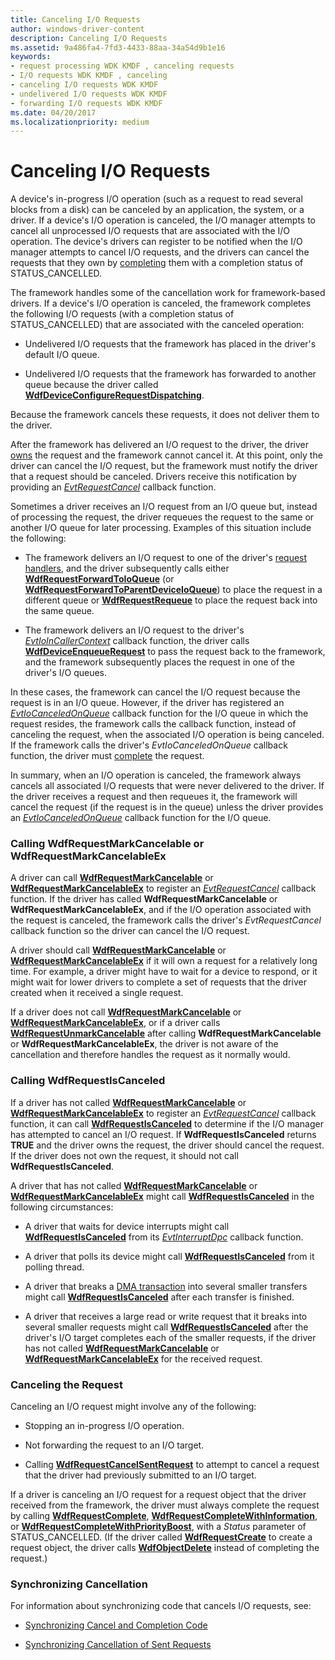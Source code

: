 ```yaml
---
title: Canceling I/O Requests
author: windows-driver-content
description: Canceling I/O Requests
ms.assetid: 9a486fa4-7fd3-4433-88aa-34a54d9b1e16
keywords:
- request processing WDK KMDF , canceling requests
- I/O requests WDK KMDF , canceling
- canceling I/O requests WDK KMDF
- undelivered I/O requests WDK KMDF
- forwarding I/O requests WDK KMDF
ms.date: 04/20/2017
ms.localizationpriority: medium
---
```


# Canceling I/O Requests





A device's in-progress I/O operation (such as a request to read several blocks from a disk) can be canceled by an application, the system, or a driver. If a device's I/O operation is canceled, the I/O manager attempts to cancel all unprocessed I/O requests that are associated with the I/O operation. The device's drivers can register to be notified when the I/O manager attempts to cancel I/O requests, and the drivers can cancel the requests that they own by [completing](completing-i-o-requests.md) them with a completion status of STATUS\_CANCELLED.

The framework handles some of the cancellation work for framework-based drivers. If a device's I/O operation is canceled, the framework completes the following I/O requests (with a completion status of STATUS\_CANCELLED) that are associated with the canceled operation:

-   Undelivered I/O requests that the framework has placed in the driver's default I/O queue.

-   Undelivered I/O requests that the framework has forwarded to another queue because the driver called [**WdfDeviceConfigureRequestDispatching**](https://msdn.microsoft.com/library/windows/hardware/ff545920).

Because the framework cancels these requests, it does not deliver them to the driver.

After the framework has delivered an I/O request to the driver, the driver [owns](request-ownership.md) the request and the framework cannot cancel it. At this point, only the driver can cancel the I/O request, but the framework must notify the driver that a request should be canceled. Drivers receive this notification by providing an [*EvtRequestCancel*](https://msdn.microsoft.com/library/windows/hardware/ff541817) callback function.

Sometimes a driver receives an I/O request from an I/O queue but, instead of processing the request, the driver requeues the request to the same or another I/O queue for later processing. Examples of this situation include the following:

-   The framework delivers an I/O request to one of the driver's [request handlers](request-handlers.md), and the driver subsequently calls either [**WdfRequestForwardToIoQueue**](https://msdn.microsoft.com/library/windows/hardware/ff549958) (or [**WdfRequestForwardToParentDeviceIoQueue**](https://msdn.microsoft.com/library/windows/hardware/ff549959)) to place the request in a different queue or [**WdfRequestRequeue**](https://msdn.microsoft.com/library/windows/hardware/ff550012) to place the request back into the same queue.

-   The framework delivers an I/O request to the driver's [*EvtIoInCallerContext*](https://msdn.microsoft.com/library/windows/hardware/ff541764) callback function, the driver calls [**WdfDeviceEnqueueRequest**](https://msdn.microsoft.com/library/windows/hardware/ff545945) to pass the request back to the framework, and the framework subsequently places the request in one of the driver's I/O queues.

In these cases, the framework can cancel the I/O request because the request is in an I/O queue. However, if the driver has registered an [*EvtIoCanceledOnQueue*](https://msdn.microsoft.com/library/windows/hardware/ff541756) callback function for the I/O queue in which the request resides, the framework calls the callback function, instead of canceling the request, when the associated I/O operation is being canceled. If the framework calls the driver's *EvtIoCanceledOnQueue* callback function, the driver must [complete](completing-i-o-requests.md) the request.

In summary, when an I/O operation is canceled, the framework always cancels all associated I/O requests that were never delivered to the driver. If the driver receives a request and then requeues it, the framework will cancel the request (if the request is in the queue) unless the driver provides an [*EvtIoCanceledOnQueue*](https://msdn.microsoft.com/library/windows/hardware/ff541756) callback function for the I/O queue.

### Calling WdfRequestMarkCancelable or WdfRequestMarkCancelableEx

A driver can call [**WdfRequestMarkCancelable**](https://msdn.microsoft.com/library/windows/hardware/ff549983) or [**WdfRequestMarkCancelableEx**](https://msdn.microsoft.com/library/windows/hardware/ff549984) to register an [*EvtRequestCancel*](https://msdn.microsoft.com/library/windows/hardware/ff541817) callback function. If the driver has called **WdfRequestMarkCancelable** or **WdfRequestMarkCancelableEx**, and if the I/O operation associated with the request is canceled, the framework calls the driver's *EvtRequestCancel* callback function so the driver can cancel the I/O request.

A driver should call [**WdfRequestMarkCancelable**](https://msdn.microsoft.com/library/windows/hardware/ff549983) or [**WdfRequestMarkCancelableEx**](https://msdn.microsoft.com/library/windows/hardware/ff549984) if it will own a request for a relatively long time. For example, a driver might have to wait for a device to respond, or it might wait for lower drivers to complete a set of requests that the driver created when it received a single request.

If a driver does not call [**WdfRequestMarkCancelable**](https://msdn.microsoft.com/library/windows/hardware/ff549983) or [**WdfRequestMarkCancelableEx**](https://msdn.microsoft.com/library/windows/hardware/ff549984), or if a driver calls [**WdfRequestUnmarkCancelable**](https://msdn.microsoft.com/library/windows/hardware/ff550035) after calling **WdfRequestMarkCancelable** or **WdfRequestMarkCancelableEx**, the driver is not aware of the cancellation and therefore handles the request as it normally would.

### Calling WdfRequestIsCanceled

If a driver has not called [**WdfRequestMarkCancelable**](https://msdn.microsoft.com/library/windows/hardware/ff549983) or [**WdfRequestMarkCancelableEx**](https://msdn.microsoft.com/library/windows/hardware/ff549984) to register an [*EvtRequestCancel*](https://msdn.microsoft.com/library/windows/hardware/ff541817) callback function, it can call [**WdfRequestIsCanceled**](https://msdn.microsoft.com/library/windows/hardware/ff549976) to determine if the I/O manager has attempted to cancel an I/O request. If **WdfRequestIsCanceled** returns **TRUE** and the driver owns the request, the driver should cancel the request. If the driver does not own the request, it should not call **WdfRequestIsCanceled**.

A driver that has not called [**WdfRequestMarkCancelable**](https://msdn.microsoft.com/library/windows/hardware/ff549983) or [**WdfRequestMarkCancelableEx**](https://msdn.microsoft.com/library/windows/hardware/ff549984) might call [**WdfRequestIsCanceled**](https://msdn.microsoft.com/library/windows/hardware/ff549976) in the following circumstances:

-   A driver that waits for device interrupts might call [**WdfRequestIsCanceled**](https://msdn.microsoft.com/library/windows/hardware/ff549976) from its [*EvtInterruptDpc*](https://msdn.microsoft.com/library/windows/hardware/ff541721) callback function.

-   A driver that polls its device might call [**WdfRequestIsCanceled**](https://msdn.microsoft.com/library/windows/hardware/ff549976) from it polling thread.

-   A driver that breaks a [DMA transaction](dma-transactions-and-dma-transfers.md) into several smaller transfers might call [**WdfRequestIsCanceled**](https://msdn.microsoft.com/library/windows/hardware/ff549976) after each transfer is finished.

-   A driver that receives a large read or write request that it breaks into several smaller requests might call [**WdfRequestIsCanceled**](https://msdn.microsoft.com/library/windows/hardware/ff549976) after the driver's I/O target completes each of the smaller requests, if the driver has not called [**WdfRequestMarkCancelable**](https://msdn.microsoft.com/library/windows/hardware/ff549983) or [**WdfRequestMarkCancelableEx**](https://msdn.microsoft.com/library/windows/hardware/ff549984) for the received request.

### Canceling the Request

Canceling an I/O request might involve any of the following:

-   Stopping an in-progress I/O operation.

-   Not forwarding the request to an I/O target.

-   Calling [**WdfRequestCancelSentRequest**](https://msdn.microsoft.com/library/windows/hardware/ff549941) to attempt to cancel a request that the driver had previously submitted to an I/O target.

If a driver is canceling an I/O request for a request object that the driver received from the framework, the driver must always complete the request by calling [**WdfRequestComplete**](https://msdn.microsoft.com/library/windows/hardware/ff549945), [**WdfRequestCompleteWithInformation**](https://msdn.microsoft.com/library/windows/hardware/ff549948), or [**WdfRequestCompleteWithPriorityBoost**](https://msdn.microsoft.com/library/windows/hardware/ff549949), with a *Status* parameter of STATUS\_CANCELLED. (If the driver called [**WdfRequestCreate**](https://msdn.microsoft.com/library/windows/hardware/ff549951) to create a request object, the driver calls [**WdfObjectDelete**](https://msdn.microsoft.com/library/windows/hardware/ff548734) instead of completing the request.)

### Synchronizing Cancellation

For information about synchronizing code that cancels I/O requests, see:

-   [Synchronizing Cancel and Completion Code](synchronizing-cancel-and-completion-code.md)

-   [Synchronizing Cancellation of Sent Requests](synchronizing-cancellation-of-sent-requests.md)

 

 





